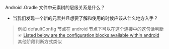 Android .Gradle 文件中元素树的层级关系是什么？
- 当我们发现一个新的元素并且想要了解和使用的时候应该从什么地方入手？
> 例如 defaultConfig 节点在 android 节点下可以在这个连接中的这句话判断☞ [Listed below are the configuration blocks available within android](https://google.github.io/android-gradle-dsl/current/)
> 其他阶段判断方式类似